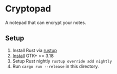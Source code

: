 Cryptopad
===

A notepad that can encrypt your notes.

## Setup

1. Install Rust via [rustup](https://rustup.rs/)
2. [Install](https://www.gtk.org/download/index.php) GTK+ >= 3.18
3. Setup Rust nightly `rustup override add nightly`
4. Run `cargo run --release` in this directory.
